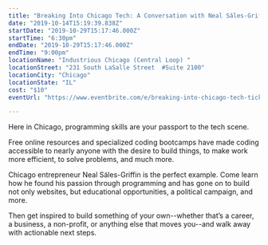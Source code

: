 ```yaml
---
title: "Breaking Into Chicago Tech: A Conversation with Neal Sáles-Griffin and Nimit Maru"
date: "2019-10-14T15:19:39.838Z"
startDate: "2019-10-29T15:17:46.000Z"
startTime: "6:30pm"
endDate: "2019-10-29T15:17:46.000Z"
endTime: "9:00pm"
locationName: "Industrious Chicago (Central Loop) "
locationStreet: "231 South LaSalle Street  #Suite 2100"
locationCity: "Chicago"
locationState: "IL"
cost: "$10"
eventUrl: "https://www.eventbrite.com/e/breaking-into-chicago-tech-tickets-74001836485"

---
```


Here in Chicago, programming skills are your passport to the tech scene.

Free online resources and specialized coding bootcamps have made coding accessible to nearly anyone with the desire to build things, to make work more efficient, to solve problems, and much more.

Chicago entrepreneur Neal Sáles-Griffin is the perfect example. Come learn how he found his passion through programming and has gone on to build not only websites, but educational opportunities, a political campaign, and more.

Then get inspired to build something of your own--whether that’s a career, a business, a non-profit, or anything else that moves you--and walk away with actionable next steps.


